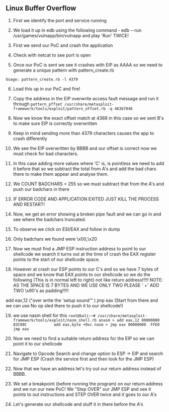 ## Linux Buffer Overflow

1) First we identify the port and service running

2) We load it up in edb using the following command - edb --run /usr/games/vulnapp/bin/vulnapp and play 'Run' TWICE!

3) First we send our PoC and crash the application

4) Check with netcat to see port is open

5) Once our PoC is sent we see it crashes with EIP as AAAA so we need to generate a unique pattern with pattern_create.rb

`Usage: pattern_create.rb -l 4379`

6) Load this up in our PoC and fire!

7) Copy the address in the EIP overwrite access fault message and run it through `pattern_pffset
/usr/share/metasploit-framework/tools/exploit/pattern_offset.rb -q 46367046`

8) Now we know the exact offset match at 4368 in this case so we sent B's to make sure EIP is correctly overwritten

9) Keep in mind sending more than 4379 characters causes the app to crash differently

10) We see the EIP overwritten by BBBB and our offset is correct now we must check for bad characters.

11) In this case adding more values where 'C' is, is pointless we need to add it before that so we subtract the total from A's and add the bad chars there to make them appear and analyse them.

12) We COUNT BADCHARS = 255 so we must subtract that from the A's and push our badchars in there

13) IF ERROR CODE AND APPLICATION EXITED JUST KILL THE PROCESS AND RESTART!

14) Now, we get an error showing a broken pipe fault and we can go in and see where the badchars truncated.

15) To observe we click on ESI/EAX and follow in dump

16) Only badchars we found were \x00,\x20

17) Now we must find a JMP ESP instruction address to point to our shellcode we search it turns out at the time of crash the EAX register points to the start of our shellcode space.

18) However at crash our ESP points to our C's and so we have 7 bytes of space and we know that EAX points to our shellcode so we do the following (This is in normal left to right) not like return address!!!!!
NOTE: AS THE SPACE IS 7 BYTES AND WE USE ONLY TWO PLEASE ' +' ADD TWO \x90's as padding!!!!!

add eax,12 ("over write the 'setup sound'" )
jmp eax (Start from there and we can use No op sled there to push it to our shellcode!)

19) we use nasm shell for this
`root@kali:~# /usr/share/metasploit-framework/tools/exploit/nasm_shell.rb
anasm > add eax,12
00000000  83C00C            add eax,byte +0xc
nasm > jmp eax
00000000  FFE0              jmp eax`

20) Now we need to find a suitable return address for the EIP so we can point it to our shellcode

21) Navigate to Opcode Search and change option to ESP -> EIP and search for JMP ESP (Crash the service first and then look for the JMP ESP)

22) Now that we have an address let's try out our return address instead of BBBB.

23) We set a breakpoint (before running the program) on our return address and we run our new PoC! We "Step OVER" our JMP ESP and see it points to out instructions and STEP OVER twice and it goes to our A's

24) Let's generate our shellcode and stuff it in there before the A's
